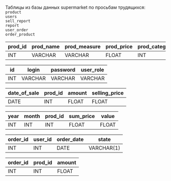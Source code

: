 
Таблицы из базы данных supermarket по просьбам трудящихся:<br>
```product```<br>
```users```<br>
```sell_report```<br>
```report```<br>
```user_order```<br>
```order_product```<br>



| prod_id | prod_name | prod_measure | prod_price | prod_category |
|----|----|----|----|----|
| INT | VARCHAR | VARCHAR | FLOAT | INT |


| id | login | password | user_role |
| ---- | ---- | ---- | ---- |
| INT | VARCHAR | VARCHAR | VARCHAR |


| date_of_sale | prod_id | amount | selling_price |
| ---- | ---- | ---- | ---- |
| DATE | INT | FLOAT | FLOAT |


| year | month | prod_id | sum_price | value |
| ---- | ---- | ---- | ---- | ---- |
| INT | INT | INT | FLOAT | FLOAT |


| order_id | user_id | order_date | state |
| ---- | ---- | ---- | ---- |
| INT | INT | DATE | VARCHAR(1) |


| order_id | prod_id | amount |
| ---- | ---- | ---- |
| INT | INT | FLOAT |



    




